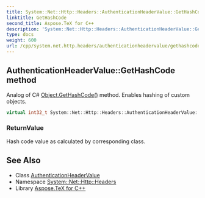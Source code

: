```yaml
---
title: System::Net::Http::Headers::AuthenticationHeaderValue::GetHashCode method
linktitle: GetHashCode
second_title: Aspose.TeX for C++
description: 'System::Net::Http::Headers::AuthenticationHeaderValue::GetHashCode method. Analog of C# Object.GetHashCode() method. Enables hashing of custom objects in C++.'
type: docs
weight: 600
url: /cpp/system.net.http.headers/authenticationheadervalue/gethashcode/
---
```

## AuthenticationHeaderValue::GetHashCode method


Analog of C# [Object.GetHashCode()](../../../system/object/gethashcode/) method. Enables hashing of custom objects.

```cpp
virtual int32_t System::Net::Http::Headers::AuthenticationHeaderValue::GetHashCode() const override
```


### ReturnValue

Hash code value as calculated by corresponding class.

## See Also

* Class [AuthenticationHeaderValue](../)
* Namespace [System::Net::Http::Headers](../../)
* Library [Aspose.TeX for C++](../../../)

